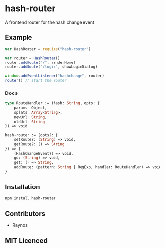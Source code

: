 # hash-router

<!-- [![browser support][5]][6] -->

<!-- [![build status][1]][2] [![Coverage Status][9]][10] [![davis dependency status][3]][4] [![gemnasium Dependency Status][11]][12] [![NPM version][7]][8] -->

A frontend router for the hash change event

## Example

```js
var HashRouter = require("hash-router")

var router = HashRouter()
router.addRoute("/", renderHome)
router.addRoute("/login", showLoginDialog)

window.addEventListener("hashchange", router)
router() // start the router
```

### Docs

```ocaml
type RouteHandler := (hash: String, opts: {
    params: Object,
    splats: Array<String>,
    newUrl: String,
    oldUrl: String
}) => void

hash-router := (opts?: {
    setRoute?: (String) => void,
    getRoute?: () => String
}) => {
    (HashChangeEvent?) => void,
    go: (String) => void,
    get: () => String,
    addRoute: (pattern: String | RegExp, handler: RouteHandler) => void
}
```

## Installation

`npm install hash-router`

## Contributors

 - Raynos

## MIT Licenced

  [1]: https://secure.travis-ci.org/Raynos/hash-router.png
  [2]: https://travis-ci.org/Raynos/hash-router
  [3]: https://david-dm.org/Raynos/hash-router.png
  [4]: https://david-dm.org/Raynos/hash-router
  [5]: https://ci.testling.com/Raynos/hash-router.png
  [6]: https://ci.testling.com/Raynos/hash-router
  [7]: https://badge.fury.io/js/hash-router.png
  [8]: https://badge.fury.io/js/hash-router
  [9]: https://coveralls.io/repos/Raynos/hash-router/badge.png
  [10]: https://coveralls.io/r/Raynos/hash-router
  [11]: https://gemnasium.com/Raynos/hash-router.png
  [12]: https://gemnasium.com/Raynos/hash-router

